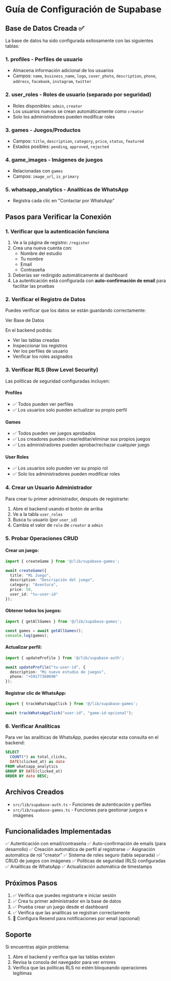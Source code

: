 # Guía de Configuración de Supabase

## Base de Datos Creada ✅

La base de datos ha sido configurada exitosamente con las siguientes tablas:

### 1. **profiles** - Perfiles de usuario
- Almacena información adicional de los usuarios
- Campos: `name`, `business_name`, `logo`, `cover_photo`, `description`, `phone`, `address`, `facebook`, `instagram`, `twitter`

### 2. **user_roles** - Roles de usuario (separado por seguridad)
- Roles disponibles: `admin`, `creator`
- Los usuarios nuevos se crean automáticamente como `creator`
- Solo los administradores pueden modificar roles

### 3. **games** - Juegos/Productos
- Campos: `title`, `description`, `category`, `price`, `status`, `featured`
- Estados posibles: `pending`, `approved`, `rejected`

### 4. **game_images** - Imágenes de juegos
- Relacionadas con `games`
- Campos: `image_url`, `is_primary`

### 5. **whatsapp_analytics** - Analíticas de WhatsApp
- Registra cada clic en "Contactar por WhatsApp"

## Pasos para Verificar la Conexión

### 1. **Verificar que la autenticación funciona**

1. Ve a la página de registro: `/register`
2. Crea una nueva cuenta con:
   - Nombre del estudio
   - Tu nombre
   - Email
   - Contraseña
3. Deberías ser redirigido automáticamente al dashboard
4. La autenticación está configurada con **auto-confirmación de email** para facilitar las pruebas

### 2. **Verificar el Registro de Datos**

Puedes verificar que los datos se están guardando correctamente:

<lov-actions>
<lov-open-backend>Ver Base de Datos</lov-open-backend>
</lov-actions>

En el backend podrás:
- Ver las tablas creadas
- Inspeccionar los registros
- Ver los perfiles de usuario
- Verificar los roles asignados

### 3. **Verificar RLS (Row Level Security)**

Las políticas de seguridad configuradas incluyen:

#### Profiles
- ✅ Todos pueden ver perfiles
- ✅ Los usuarios solo pueden actualizar su propio perfil

#### Games
- ✅ Todos pueden ver juegos aprobados
- ✅ Los creadores pueden crear/editar/eliminar sus propios juegos
- ✅ Los administradores pueden aprobar/rechazar cualquier juego

#### User Roles
- ✅ Los usuarios solo pueden ver su propio rol
- ✅ Solo los administradores pueden modificar roles

### 4. **Crear un Usuario Administrador**

Para crear tu primer administrador, después de registrarte:

1. Abre el backend usando el botón de arriba
2. Ve a la tabla `user_roles`
3. Busca tu usuario (por `user_id`)
4. Cambia el valor de `role` de `creator` a `admin`

### 5. **Probar Operaciones CRUD**

#### Crear un juego:
```typescript
import { createGame } from '@/lib/supabase-games';

await createGame({
  title: "Mi Juego",
  description: "Descripción del juego",
  category: "Aventura",
  price: 50,
  user_id: "tu-user-id"
});
```

#### Obtener todos los juegos:
```typescript
import { getAllGames } from '@/lib/supabase-games';

const games = await getAllGames();
console.log(games);
```

#### Actualizar perfil:
```typescript
import { updateProfile } from '@/lib/supabase-auth';

await updateProfile("tu-user-id", {
  description: "Mi nuevo estudio de juegos",
  phone: "+59177360690"
});
```

#### Registrar clic de WhatsApp:
```typescript
import { trackWhatsAppClick } from '@/lib/supabase-games';

await trackWhatsAppClick("user-id", "game-id-opcional");
```

### 6. **Verificar Analíticas**

Para ver las analíticas de WhatsApp, puedes ejecutar esta consulta en el backend:

```sql
SELECT 
  COUNT(*) as total_clicks,
  DATE(clicked_at) as date
FROM whatsapp_analytics
GROUP BY DATE(clicked_at)
ORDER BY date DESC;
```

## Archivos Creados

- `src/lib/supabase-auth.ts` - Funciones de autenticación y perfiles
- `src/lib/supabase-games.ts` - Funciones para gestionar juegos e imágenes

## Funcionalidades Implementadas

✅ Autenticación con email/contraseña
✅ Auto-confirmación de emails (para desarrollo)
✅ Creación automática de perfil al registrarse
✅ Asignación automática de rol "creator"
✅ Sistema de roles seguro (tabla separada)
✅ CRUD de juegos con imágenes
✅ Políticas de seguridad (RLS) configuradas
✅ Analíticas de WhatsApp
✅ Actualización automática de timestamps

## Próximos Pasos

1. ✅ Verifica que puedes registrarte e iniciar sesión
2. ✅ Crea tu primer administrador en la base de datos
3. ✅ Prueba crear un juego desde el dashboard
4. ✅ Verifica que las analíticas se registran correctamente
5. 📧 Configura Resend para notificaciones por email (opcional)

## Soporte

Si encuentras algún problema:
1. Abre el backend y verifica que las tablas existen
2. Revisa la consola del navegador para ver errores
3. Verifica que las políticas RLS no estén bloqueando operaciones legítimas
